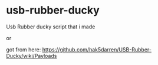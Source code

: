 # usb-rubber-ducky

Usb Rubber ducky script that i made

or

got from here: https://github.com/hak5darren/USB-Rubber-Ducky/wiki/Payloads
